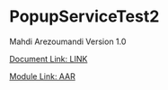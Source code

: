 # PopupServiceTest2
Mahdi Arezoumandi
Version 1.0

<a href="https://github.com/center328/PopupServiceTest2/raw/master/DOC_PopupService.pdf" target="_blank">Document Link: LINK</a>

<a href="https://github.com/center328/PopupServiceTest2/raw/master/popup_service/popup_service.aar" target="_blank">Module Link: AAR</a>

